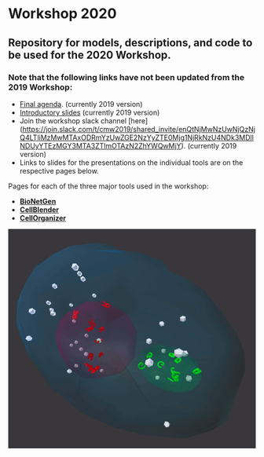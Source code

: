 # Workshop 2020
## Repository for models, descriptions, and code to be used for the 2020 Workshop.

### Note that the following links have not been updated from the 2019 Workshop:
* [Final agenda](https://docs.google.com/document/d/1LWj4nWpN9DQXcbmkdRHLM3NcIQpZi1vK-eVuUm3SqTA/edit?usp=sharing). (currently 2019 version)
* [Introductory slides](https://www.dropbox.com/s/qxxjsjkbvyqdomz/CMW2019-MMBioSIntro.pptx?dl=0) (currently 2019 version)
* Join the workshop slack channel [here] (https://join.slack.com/t/cmw2019/shared_invite/enQtNjMwNzUwNjQzNjQ4LTliMzMwMTAxODRmYzUwZGE2NzYyZTE0Mjg1NjRkNzU4NDk3MDllNDUyYTEzMGY3MTA3ZTlmOTAzN2ZhYWQwMjY). (currently 2019 version)
* Links to slides for the presentations on the individual tools are on the respective pages below.

Pages for each of the three major tools used in the workshop:
* **[BioNetGen](bionetgen)**
* **[CellBlender](cellblender)**
* **[CellOrganizer](cellorganizer)**


![Cell1 in CellBlender/MCell](cellblender/Cell1_Test1.gif?raw=true "Cell1 in CellBlender/MCell")


